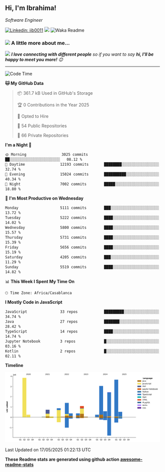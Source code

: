 <h2>Hi, I'm Ibrahima! </h2>
<p><em>Software Engineer 
</em></p>


[![Linkedin: iib0011](https://img.shields.io/badge/-iib0011-blue?style=flat-square&logo=Linkedin&logoColor=white&link=https://www.linkedin.com/in/iib0011/)](https://www.linkedin.com/in/iib0011/)
![](https://visitor-badge.glitch.me/badge?page_id=iib0011)
![Waka Readme](https://github.com/iib0011/iib0011/workflows/Waka%20Readme/badge.svg)


### <img src="https://media.giphy.com/media/VgCDAzcKvsR6OM0uWg/giphy.gif" width="50"> A little more about me...  


<img src="https://media.giphy.com/media/LnQjpWaON8nhr21vNW/giphy.gif" width="60"> <em><b>I love connecting with different people</b> so if you want to say <b>hi, I'll be happy to meet you more!</b> 😊</em>

---
<!--START_SECTION:waka-->
![Code Time](http://img.shields.io/badge/Code%20Time-4%2C844%20hrs%2033%20mins-blue)

**🐱 My GitHub Data** 

> 📦 361.7 kB Used in GitHub's Storage 
 > 
> 🏆 0 Contributions in the Year 2025
 > 
> 💼 Opted to Hire
 > 
> 📜 54 Public Repositories 
 > 
> 🔑 66 Private Repositories 
 > 
**I'm a Night 🦉** 

```text
🌞 Morning                3025 commits        ██░░░░░░░░░░░░░░░░░░░░░░░   08.12 % 
🌆 Daytime                12193 commits       ████████░░░░░░░░░░░░░░░░░   32.74 % 
🌃 Evening                15024 commits       ██████████░░░░░░░░░░░░░░░   40.34 % 
🌙 Night                  7002 commits        █████░░░░░░░░░░░░░░░░░░░░   18.80 % 
```
📅 **I'm Most Productive on Wednesday** 

```text
Monday                   5111 commits        ███░░░░░░░░░░░░░░░░░░░░░░   13.72 % 
Tuesday                  5222 commits        ████░░░░░░░░░░░░░░░░░░░░░   14.02 % 
Wednesday                5800 commits        ████░░░░░░░░░░░░░░░░░░░░░   15.57 % 
Thursday                 5731 commits        ████░░░░░░░░░░░░░░░░░░░░░   15.39 % 
Friday                   5656 commits        ████░░░░░░░░░░░░░░░░░░░░░   15.19 % 
Saturday                 4205 commits        ███░░░░░░░░░░░░░░░░░░░░░░   11.29 % 
Sunday                   5519 commits        ████░░░░░░░░░░░░░░░░░░░░░   14.82 % 
```


📊 **This Week I Spent My Time On** 

```text
🕑︎ Time Zone: Africa/Casablanca
```

**I Mostly Code in JavaScript** 

```text
JavaScript               33 repos            █████████░░░░░░░░░░░░░░░░   34.74 % 
Java                     27 repos            ███████░░░░░░░░░░░░░░░░░░   28.42 % 
TypeScript               14 repos            ████░░░░░░░░░░░░░░░░░░░░░   14.74 % 
Jupyter Notebook         3 repos             █░░░░░░░░░░░░░░░░░░░░░░░░   03.16 % 
Kotlin                   2 repos             █░░░░░░░░░░░░░░░░░░░░░░░░   02.11 % 
```



**Timeline**

![Lines of Code chart](https://raw.githubusercontent.com/iib0011/iib0011/master/assets/bar_graph.png)


 Last Updated on 17/05/2025 01:22:13 UTC
<!--END_SECTION:waka-->

**These Readme stats are generated using github action [awesome-readme-stats](https://github.com/iib0011/waka-readme-stats)**
